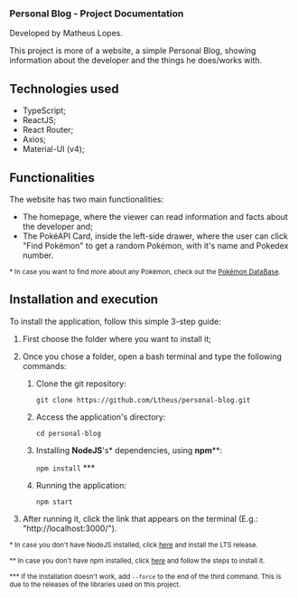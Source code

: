 ### Personal Blog - Project Documentation
Developed by Matheus Lopes.

This project is more of a website, a simple Personal Blog, showing information about the developer and the things he does/works with.

## Technologies used
   - TypeScript;
   - ReactJS;
   - React Router;
   - Axios;
   - Material-UI (v4);

## Functionalities
The website has two main functionalities:
 - The homepage, where the viewer can read information and facts about the developer and;
 - The PokéAPI Card, inside the left-side drawer, where the user can click "Find Pokémon" to get a random Pokémon, with it's name and Pokedex number.

<sup>\* In case you want to find more about any Pokémon, check out the [Pokémon DataBase](https://https://pokemondb.net/).</sup>

## Installation and execution
To install the application, follow this simple 3-step guide:
   
1. First choose the folder where you want to install it;
2. Once you chose a folder, open a bash terminal and type the following commands:
   
   1. Clone the git repository:

      `git clone https://github.com/Ltheus/personal-blog.git`
   
   2. Access the application's directory: 

      `cd personal-blog`
   
   3. Installing **NodeJS**'s\* dependencies, using **npm**\**:

      `npm install` ***

   4. Running the application:

      `npm start`

3. After running it, click the link that appears on the terminal (E.g.: "http://localhost:3000/").
 
 <sup>\* In case you don't have NodeJS installed, click [here](https://nodejs.org/en/download/current) and install the LTS release.</sup>
 
 <sup>\** In case you don't have npm installed, click [here](https://www.npmjs.com/package/npm) and follow the steps to install it.</sup>

<sup>\*** If the installation doesn't work, add `--force` to the end of the third command. This is due to the releases of the libraries used on this project.</sup>
